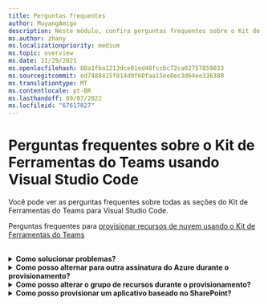 ```yaml
---
title: Perguntas frequentes
author: MuyangAmigo
description: Neste módulo, confira perguntas frequentes sobre o Kit de Ferramentas do Teams usando Visual Studio Code
ms.author: zhany
ms.localizationpriority: medium
ms.topic: overview
ms.date: 11/29/2021
ms.openlocfilehash: 88a1fba1213dce01ed48fccbc72ca02757859033
ms.sourcegitcommit: ed7488415f814d0f60faa15ee8ec3d64ee336380
ms.translationtype: MT
ms.contentlocale: pt-BR
ms.lasthandoff: 09/07/2022
ms.locfileid: "67617027"
---
```

# <a name="faq-for-teams-toolkit-using-visual-studio-code"></a>Perguntas frequentes sobre o Kit de Ferramentas do Teams usando Visual Studio Code

Você pode ver as perguntas frequentes sobre todas as seções do Kit de Ferramentas do Teams para Visual Studio Code.

Perguntas frequentes para [provisionar recursos de nuvem usando o Kit de Ferramentas do Teams](provision.md)

<br>

<details>

<summary><b>Como solucionar problemas?</b></summary>

Se você receber mensagens de erro com o Kit de Ferramentas do Teams no Visual Studio Code, poderá selecionar **Obter Ajuda** na notificação de erro para navegar até o documento relacionado. Se você estiver usando a CLI do TeamsFx, haverá um hiperlink no final da mensagem de erro que aponta para o documento de ajuda. Também é possível visualizar o [documento de ajuda de provisionamento](https://aka.ms/teamsfx-arm-help) diretamente.

<br>

</details>

<details>

<summary><b>Como posso alternar para outra assinatura do Azure durante o provisionamento?</b></summary>

1. Alterne a assinatura na conta atual ou faça logoff e selecione uma nova assinatura.
2. Se você já tiver provisionado o ambiente atual, precisará criar um novo ambiente e executar o provisionamento porque o ARM não dá suporte à movimentação de recursos.
3. Se você não provisionou o ambiente atual, poderá disparar o provisionamento diretamente.

<br>

</details>

<details>

<summary><b>Como posso alterar o grupo de recursos durante o provisionamento?</b></summary>

Antes de provisionar, a ferramenta pergunta se você deseja criar um novo grupo de recursos ou usar um existente. É possível fornecer um novo nome de grupo de recursos ou escolher um existente nesta etapa.

<br>

</details>

<details>

<summary><b>Como posso provisionar um aplicativo baseado no SharePoint?</b></summary>

É possível seguir [provisionar aplicativos baseados no SharePoint](/microsoftteams/platform/sbs-gs-spfx?tabs=vscode%2Cviscode&tutorial-step=4).

> [!NOTE]
> Atualmente, a criação de aplicativos do Teams com a estrutura do SharePoint com o Kit de Ferramentas do Teams não tem integração direta com o Azure, o conteúdo no documento não se aplica a aplicativos baseados em SPFx.

<br>

</details>
